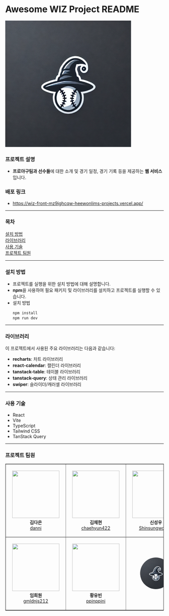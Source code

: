 # Awesome WIZ Project README

<p>
  <img src="src/assets/ProjectLogo.png" alt="ProjectLogo" style="width: 400px "/>
</p>

### 프로젝트 설명

- **프로야구팀과 선수들**에 대한 소개 및 경기 일정, 경기 기록 등을 제공하는 **웹 서비스**입니다.

### 배포 링크

- https://wiz-front-mz9ighcqw-heewonlims-projects.vercel.app/


---

### 목차

[설치 방법](#설치-방법)
<br/>
[라이브러리](#라이브러리)
<br/>
[사용 기술](#사용-기술)
<br/>
[프로젝트 팀원](#프로젝트-팀원)

---

### 설치 방법

- 프로젝트를 실행을 위한 설치 방법에 대해 설명합니다.
- **npm**을 사용하여 필요 패키지 및 라이브러리를 설치하고 프로젝트를 실행할 수 있습니다.
- 설치 방법
  ```
  npm install
  npm run dev
  ```

---

### 라이브러리

이 프로젝트에서 사용된 주요 라이브러리는 다음과 같습니다:

- **recharts**: 차트 라이브러리
- **react-calendar**: 캘린더 라이브러리
- **tanstack-table**: 테이블 라이브러리
- **tanstack-query**: 상태 관리 라이브러리
- **swiper**: 슬라이더/캐러셀 라이브러리

---

### 사용 기술

- React
- Vite
- TypeScript
- Tailwind CSS
- TanStack Query

---

### 프로젝트 팀원

<table border="1" cellspacing="0" cellpadding="10">
  <tr>
    <td align="center" style="padding: 20px;">
      <a href="https://github.com/rhrh9999">
        <img src="https://avatars.githubusercontent.com/u/112358232?v=4" height="150" width="150">
      </a>
      <br/>
      <b>김다은</b> <br/>
      <a href="https://github.com/rhrh9999">danni</a>
    </td>
    <td align="center" style="padding: 20px;">
      <a href="https://github.com/chaehyun422">
        <img src="https://avatars.githubusercontent.com/u/179909553?v=4" height="150" width="150">
      </a>
      <br/>
      <b>김채현</b> <br/>
      <a href="https://github.com/chaehyun422">chaehyun422</a>
    </td>
    <td align="center" style="padding: 20px;">
      <a href="https://github.com/Shinsungwoo21">
        <img src="https://avatars.githubusercontent.com/u/114410351?v=4" height="150" width="150">
      </a>
      <br/>
      <b>신성우</b> <br/>
      <a href="https://github.com/Shinsungwoo21">Shinsungwoo21</a>
    </td>
  </tr>
  <!-- 여백 -->
  <tr>
    <td align="center" style="padding: 20px;">
      <a href="https://github.com/gmldnjs212">
        <img src="https://avatars.githubusercontent.com/u/75336939?v=4" height="150" width="150">
      </a>
      <br/>
      <b>임희원</b> <br/>
      <a href="https://github.com/gmldnjs212">gmldnjs212</a>
    </td>
    <td align="center" style="padding: 20px;">
      <a href="https://github.com/ppinppini">
        <img src="https://avatars.githubusercontent.com/u/97329194?v=4" height="150" width="150">
      </a>
      <br/>
      <b>황유빈</b> <br/>
      <a href="https://github.com/ppinppini">ppinppini</a>
    </td>
    <td align="center" style="padding: 20px;">
      <a href="https://wiz-front-fe.vercel.app/">
        <img src="src/assets/ProjectLogo.png" alt="ProjectLogo" height="100" width="100" style="border-radius: 50px;"/>
      </a>
    </td>
  </tr>
</table>
